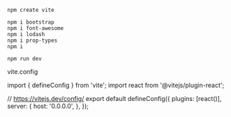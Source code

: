     npm create vite

    npm i bootstrap
    npm i font-awesome
    npm i lodash
    npm i prop-types
    npm i

    npm run dev

vite.config

import { defineConfig } from 'vite';
import react from '@vitejs/plugin-react';

// https://vitejs.dev/config/
export default defineConfig({
plugins: [react()],
server: {
host: '0.0.0.0',
},
});
